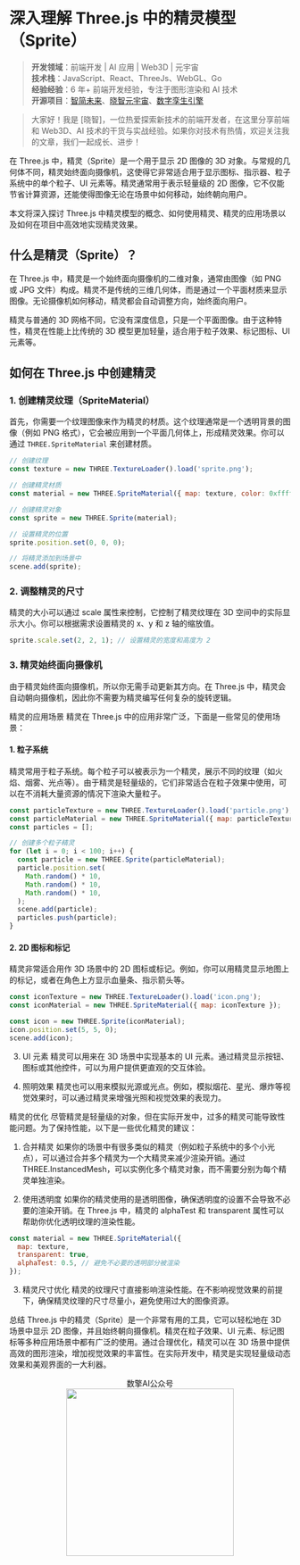 # 深入理解 Three.js 中的精灵模型（Sprite）

> **开发领域**：前端开发 | AI 应用 | Web3D | 元宇宙  
> **技术栈**：JavaScript、React、ThreeJs、WebGL、Go  
> **经验经验**：6 年+ 前端开发经验，专注于图形渲染和 AI 技术  
> **开源项目**：[智简未来](https://aint.top)、[晓智元宇宙](https://xiaozhi.shop/)、[数字孪生引擎](https://www.shuqin.cc/)  

> 大家好！我是 [晓智]，一位热爱探索新技术的前端开发者，在这里分享前端和 Web3D、AI 技术的干货与实战经验。如果你对技术有热情，欢迎关注我的文章，我们一起成长、进步！

在 Three.js 中，精灵（Sprite）是一个用于显示 2D 图像的 3D 对象。与常规的几何体不同，精灵始终面向摄像机，这使得它非常适合用于显示图标、指示器、粒子系统中的单个粒子、UI 元素等。精灵通常用于表示轻量级的 2D 图像，它不仅能节省计算资源，还能使得图像无论在场景中如何移动，始终朝向用户。

本文将深入探讨 Three.js 中精灵模型的概念、如何使用精灵、精灵的应用场景以及如何在项目中高效地实现精灵效果。

## 什么是精灵（Sprite）？

在 Three.js 中，精灵是一个始终面向摄像机的二维对象，通常由图像（如 PNG 或 JPG 文件）构成。精灵不是传统的三维几何体，而是通过一个平面材质来显示图像。无论摄像机如何移动，精灵都会自动调整方向，始终面向用户。

精灵与普通的 3D 网格不同，它没有深度信息，只是一个平面图像。由于这种特性，精灵在性能上比传统的 3D 模型更加轻量，适合用于粒子效果、标记图标、UI 元素等。

## 如何在 Three.js 中创建精灵

### 1. 创建精灵纹理（SpriteMaterial）

首先，你需要一个纹理图像来作为精灵的材质。这个纹理通常是一个透明背景的图像（例如 PNG 格式），它会被应用到一个平面几何体上，形成精灵效果。你可以通过 `THREE.SpriteMaterial` 来创建材质。

```javascript
// 创建纹理
const texture = new THREE.TextureLoader().load('sprite.png');

// 创建精灵材质
const material = new THREE.SpriteMaterial({ map: texture, color: 0xffffff });

// 创建精灵对象
const sprite = new THREE.Sprite(material);

// 设置精灵的位置
sprite.position.set(0, 0, 0);

// 将精灵添加到场景中
scene.add(sprite);
```

### 2. 调整精灵的尺寸

精灵的大小可以通过 scale 属性来控制，它控制了精灵纹理在 3D 空间中的实际显示大小。你可以根据需求设置精灵的 x、y 和 z 轴的缩放值。

```javascript
sprite.scale.set(2, 2, 1); // 设置精灵的宽度和高度为 2
```

### 3. 精灵始终面向摄像机

由于精灵始终面向摄像机，所以你无需手动更新其方向。在 Three.js 中，精灵会自动朝向摄像机，因此你不需要为精灵编写任何复杂的旋转逻辑。

精灵的应用场景
精灵在 Three.js 中的应用非常广泛，下面是一些常见的使用场景：

#### 1. 粒子系统

精灵常用于粒子系统。每个粒子可以被表示为一个精灵，展示不同的纹理（如火焰、烟雾、光点等）。由于精灵是轻量级的，它们非常适合在粒子效果中使用，可以在不消耗大量资源的情况下渲染大量粒子。

```javascript
const particleTexture = new THREE.TextureLoader().load('particle.png');
const particleMaterial = new THREE.SpriteMaterial({ map: particleTexture });
const particles = [];

// 创建多个粒子精灵
for (let i = 0; i < 100; i++) {
  const particle = new THREE.Sprite(particleMaterial);
  particle.position.set(
    Math.random() * 10,
    Math.random() * 10,
    Math.random() * 10,
  );
  scene.add(particle);
  particles.push(particle);
}
```

#### 2. 2D 图标和标记

精灵非常适合用作 3D 场景中的 2D 图标或标记。例如，你可以用精灵显示地图上的标记，或者在角色上方显示血量条、指示箭头等。

```javascript
const iconTexture = new THREE.TextureLoader().load('icon.png');
const iconMaterial = new THREE.SpriteMaterial({ map: iconTexture });

const icon = new THREE.Sprite(iconMaterial);
icon.position.set(5, 5, 0);
scene.add(icon);
```

3. UI 元素
   精灵可以用来在 3D 场景中实现基本的 UI 元素。通过精灵显示按钮、图标或其他控件，可以为用户提供更直观的交互体验。

4. 照明效果
   精灵也可以用来模拟光源或光点。例如，模拟烟花、星光、爆炸等视觉效果时，可以通过精灵来增强光照和视觉效果的表现力。

精灵的优化
尽管精灵是轻量级的对象，但在实际开发中，过多的精灵可能导致性能问题。为了保持性能，以下是一些优化精灵的建议：

1. 合并精灵
   如果你的场景中有很多类似的精灵（例如粒子系统中的多个小光点），可以通过合并多个精灵为一个大精灵来减少渲染开销。通过 THREE.InstancedMesh，可以实例化多个精灵对象，而不需要分别为每个精灵单独渲染。

2. 使用透明度
   如果你的精灵使用的是透明图像，确保透明度的设置不会导致不必要的渲染开销。在 Three.js 中，精灵的 alphaTest 和 transparent 属性可以帮助你优化透明纹理的渲染性能。

```javascript
const material = new THREE.SpriteMaterial({
  map: texture,
  transparent: true,
  alphaTest: 0.5, // 避免不必要的透明部分被渲染
});
```

3. 精灵尺寸优化
   精灵的纹理尺寸直接影响渲染性能。在不影响视觉效果的前提下，确保精灵纹理的尺寸尽量小，避免使用过大的图像资源。

总结
Three.js 中的精灵（Sprite）是一个非常有用的工具，它可以轻松地在 3D 场景中显示 2D 图像，并且始终朝向摄像机。精灵在粒子效果、UI 元素、标记图标等多种应用场景中都有广泛的使用。通过合理优化，精灵可以在 3D 场景中提供高效的图形渲染，增加视觉效果的丰富性。在实际开发中，精灵是实现轻量级动态效果和美观界面的一大利器。

<div align="center">数擎AI公众号</div>
<div align="center"> <img src="https://cdn.shuqin.cc/aint/assets/weixin.svg" width = 300 height = 300 /> </div>
